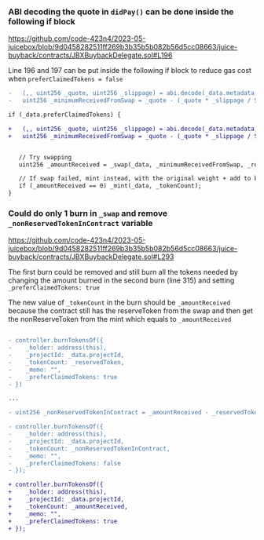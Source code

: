### ABI decoding the quote in `didPay()` can be done inside the following if block

https://github.com/code-423n4/2023-05-juicebox/blob/9d0458282511ff269b3b35b5b082b56d5cc08663/juice-buyback/contracts/JBXBuybackDelegate.sol#L196

Line 196 and 197 can be put inside the following if block to reduce gas cost when `preferClaimedTokens = false`

```diff
-   (,, uint256 _quote, uint256 _slippage) = abi.decode(_data.metadata, (bytes32, bytes32, uint256, uint256));
-   uint256 _minimumReceivedFromSwap = _quote - (_quote * _slippage / SLIPPAGE_DENOMINATOR);

if (_data.preferClaimedTokens) {

+   (,, uint256 _quote, uint256 _slippage) = abi.decode(_data.metadata, (bytes32, bytes32, uint256, uint256));
+   uint256 _minimumReceivedFromSwap = _quote - (_quote * _slippage / SLIPPAGE_DENOMINATOR);


   // Try swapping
   uint256 _amountReceived = _swap(_data, _minimumReceivedFromSwap, _reservedRate);

   // If swap failed, mint instead, with the original weight + add to balance the token in
   if (_amountReceived == 0) _mint(_data, _tokenCount);
}
```

### Could do only 1 burn in `_swap` and remove `_nonReservedTokenInContract` variable

https://github.com/code-423n4/2023-05-juicebox/blob/9d0458282511ff269b3b35b5b082b56d5cc08663/juice-buyback/contracts/JBXBuybackDelegate.sol#L293

The first burn could be removed and still burn all the tokens needed by changing the amount burned in the second burn (line 315) and setting `_preferClaimedTokens: true`

The new value of `_tokenCount` in the burn should be `_amountReceived` because the contract still has the reserveToken from the swap and then get the nonReserveToken from the mint which equals to `_amountReceived`

```diff

- controller.burnTokensOf({
-    _holder: address(this),
-    _projectId: _data.projectId,
-    _tokenCount: _reservedToken,
-    _memo: "",
-    _preferClaimedTokens: true
- })

...

- uint256 _nonReservedTokenInContract = _amountReceived - _reservedToken;

- controller.burnTokensOf({
-    _holder: address(this),
-    _projectId: _data.projectId,
-    _tokenCount: _nonReservedTokenInContract,
-    _memo: "",
-    _preferClaimedTokens: false
- });

+ controller.burnTokensOf({
+    _holder: address(this),
+    _projectId: _data.projectId,
+    _tokenCount: _amountReceived,
+    _memo: "",
+    _preferClaimedTokens: true
+ });
```
